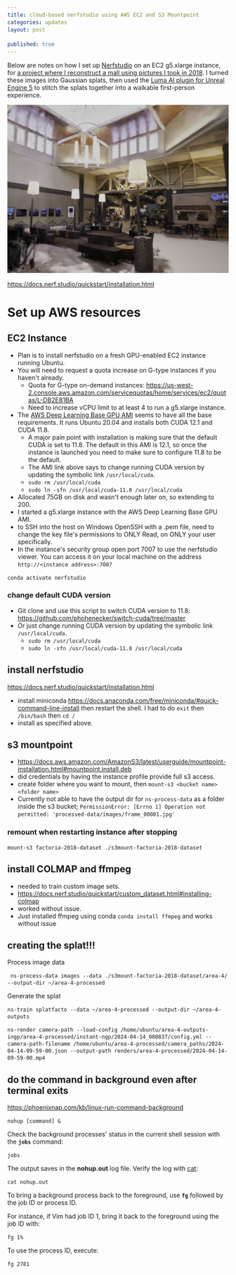 ```yaml
---
title: cloud-based nerfstudio using AWS EC2 and S3 Mountpoint
categories: updates
layout: post

published: true
---
```


Below are notes on how I set up [Nerfstudio](https://docs.nerf.studio/index.html) on an EC2 g5.xlarge instance, for [a project where I reconstruct a mall using pictures I took in 2018](https://idkwhojamesis.itch.io/factoria-2018). I turned these images into Gaussian splats, then used the [Luma AI plugin for Unreal Engine 5](https://lumalabs.ai/ue) to stitch the splats together into a walkable first-person experience. 

![Screenshot of the mall project](/assets/updates/nerfstudio/mall_gaussian.png)

https://docs.nerf.studio/quickstart/installation.html

# Set up AWS resources
## EC2 Instance
- Plan is to install nerfstudio on a fresh GPU-enabled EC2 instance running Ubuntu.
- You will need to request a quota increase on G-type instances if you haven't already. 
	- Quota for G-type on-demand instances: https://us-west-2.console.aws.amazon.com/servicequotas/home/services/ec2/quotas/L-DB2E81BA
	- Need to increase vCPU limit to at least 4 to run a g5.xlarge instance.
- The [AWS Deep Learning Base GPU AMI](https://aws.amazon.com/releasenotes/aws-deep-learning-base-gpu-ami-ubuntu-20-04/) seems to have all the base requirements. It runs Ubuntu 20.04 and installs both CUDA 12.1 and CUDA 11.8. 
	- A major pain point with installation is making sure that the default CUDA is set to 11.8. The default in this AMI is 12.1, so once the instance is launched you need to make sure to configure 11.8 to be the default. 
	- The AMI link above says to change running CUDA version by updating the symbolic link `/usr/local/cuda`.
	- `sudo rm /usr/local/cuda`
	- `sudo ln -sfn /usr/local/cuda-11.8 /usr/local/cuda`
- Allocated 75GB on disk and wasn't enough later on, so extending to 200. 
- I started a g5.xlarge instance with the AWS Deep Learning Base GPU AMI.
- to SSH into the host on Windows OpenSSH with a .pem file, need to change the key file's permissions to ONLY Read, on ONLY your user specifically.
- In the instance's security group open port 7007 to use the nerfstudio viewer. You can access it on your local machine on the address `http://<instance address>:7007`

```
conda activate nerfstudio
```
### change default CUDA version
- Git clone and use this script to switch CUDA version to 11.8: https://github.com/phohenecker/switch-cuda/tree/master
- Or just change running CUDA version by updating the symbolic link `/usr/local/cuda`.
	- `sudo rm /usr/local/cuda`
	- `sudo ln -sfn /usr/local/cuda-11.8 /usr/local/cuda`
## install nerfstudio
https://docs.nerf.studio/quickstart/installation.html
- install miniconda https://docs.anaconda.com/free/miniconda/#quick-command-line-install then restart the shell. I had to do `exit` then `/bin/bash` then `cd /`
- install as specified above.

## s3 mountpoint
- https://docs.aws.amazon.com/AmazonS3/latest/userguide/mountpoint-installation.html#mountpoint.install.deb
- did credentials by having the instance profile provide full s3 access.
- create folder where you want to mount, then `mount-s3 <bucket name> <folder name>`
- Currently not able to have the output dir for `ns-process-data` as a folder inside the s3 bucket; `PermissionError: [Errno 1] Operation not permitted: 'processed-data/images/frame_00001.jpg'`
### remount when restarting instance after stopping
```
mount-s3 factoria-2018-dataset ./s3mount-factoria-2018-dataset
```

## install COLMAP and ffmpeg
- needed to train custom image sets.
- https://docs.nerf.studio/quickstart/custom_dataset.html#installing-colmap
- worked without issue.
- Just installed ffmpeg using conda `conda install ffmpeg` and works without issue


## creating the splat!!!
Process image data
```
 ns-process-data images --data ./s3mount-factoria-2018-dataset/area-4/ --output-dir ~/area-4-processed
```

Generate the splat
```
ns-train splatfacto --data ~/area-4-processed --output-dir ~/area-4-outputs
```

```
ns-render camera-path --load-config /home/ubuntu/area-4-outputs-ingp/area-4-processed/instant-ngp/2024-04-14_080837/config.yml --camera-path-filename /home/ubuntu/area-4-processed/camera_paths/2024-04-14-09-59-00.json --output-path renders/area-4-processed/2024-04-14-09-59-00.mp4
```

## do the command in background even after terminal exits

https://phoenixnap.com/kb/linux-run-command-background

```
nohup [command] &
```
Check the background processes' status in the current shell session with the **`jobs`** command:

```
jobs
```
The output saves in the **nohup.out** log file. Verify the log with [cat](https://phoenixnap.com/kb/linux-cat-command):

```
cat nohup.out
```
To bring a background process back to the foreground, use **`fg`** followed by the job ID or process ID.

For instance, if Vim had job ID 1, bring it back to the foreground using the job ID with:

```
fg 1%
```

To use the process ID, execute:

```
fg 2781
```


